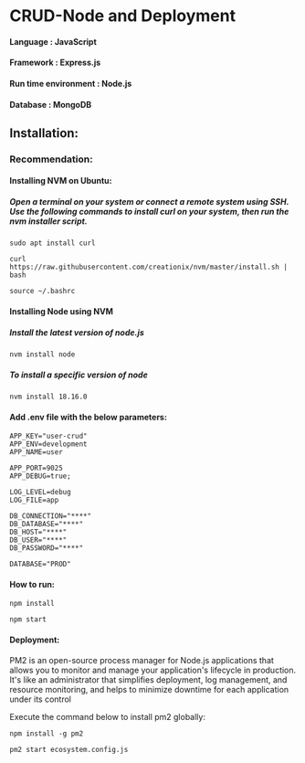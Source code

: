 # CRUD-Node and Deployment

#### Language : JavaScript
#### Framework : Express.js 
#### Run time environment : Node.js
#### Database : MongoDB

## Installation:

### Recommendation:

#### Installing NVM on Ubuntu:

##### Open a terminal on your system or connect a remote system using SSH. Use the following commands to install curl on your system, then run the nvm installer script.

```
sudo apt install curl 
```
```
curl https://raw.githubusercontent.com/creationix/nvm/master/install.sh | bash 
```
```
source ~/.bashrc 
```

#### Installing Node using NVM

##### Install the latest version of node.js
```
nvm install node 
```
##### To install a specific version of node
```
nvm install 18.16.0 
```

#### Add .env file with the below parameters:

```
APP_KEY="user-crud"
APP_ENV=development
APP_NAME=user

APP_PORT=9025
APP_DEBUG=true;

LOG_LEVEL=debug
LOG_FILE=app

DB_CONNECTION="****"
DB_DATABASE="****"
DB_HOST="****"
DB_USER="****"
DB_PASSWORD="****"

DATABASE="PROD"
```

#### How to run:

```
npm install
```
```
npm start
```

#### Deployment:

PM2 is an open-source process manager for Node.js applications that allows you to monitor and manage your application's lifecycle in production. It's like an administrator that simplifies deployment, log management, and resource monitoring, and helps to minimize downtime for each application under its control

Execute the command below to install pm2 globally:
```
npm install -g pm2
```

```
pm2 start ecosystem.config.js
```


